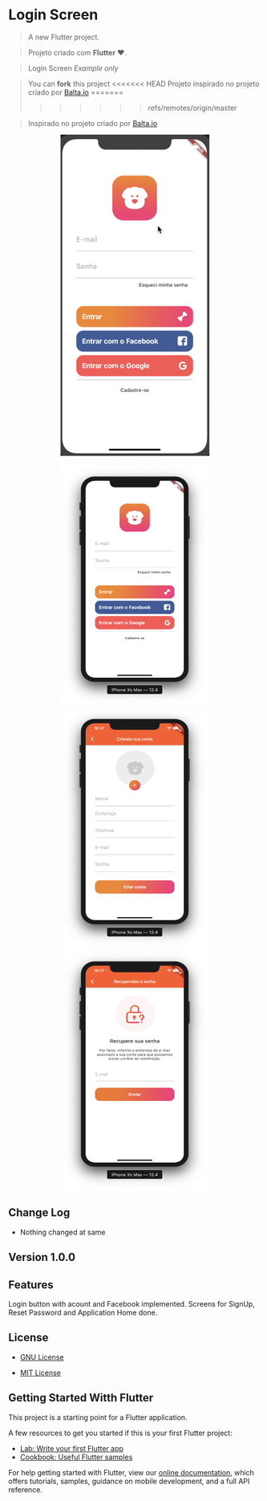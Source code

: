 # Login Screen #

> A new Flutter project.

> Projeto criado com **Flutter** :heart:.

> Login Screen *Example* *only*

> You can **fork** this project
<<<<<<< HEAD
> Projeto inspirado no projeto criado por [Balta.io](https://www.youtube.com/watch?v=Rc_GJpRU6VI&list=PLHlHvK2lnJndc8qCqmQdHr-cLoOb2-q61)
=======
>>>>>>> refs/remotes/origin/master

> Inspirado no projeto criado por 
[Balta.io](https://www.youtube.com/watch?v=Rc_GJpRU6VI&list=PLHlHvK2lnJndc8qCqmQdHr-cLoOb2-q61)
<p align='center'>
<img src="screenshots/DogLife.gif">
 </p>

<p align='center'>
  <img width="300" height="480" src="screenshots/Login.png">
  <img width="300" height="480" src="screenshots/Cadastro.png">
  <img width="300" height="480" src="screenshots/Resetar-Senha.png">
</p>

## Change Log ##

- Nothing changed at same

## Version 1.0.0 ##

## Features ##

Login button with acount and Facebook implemented.
Screens for SignUp, Reset Password and Application Home done.

## License ##

- [GNU License](https://www.gnu.org/licenses/lgpl-3.0.html)

- [MIT License](https://opensource.org/licenses/MIT)

## Getting Started  Witth Flutter ##

This project is a starting point for a Flutter application.

A few resources to get you started if this is your first Flutter project:

- [Lab: Write your first Flutter app](https://flutter.dev/docs/get-started/codelab)
- [Cookbook: Useful Flutter samples](https://flutter.dev/docs/cookbook)

For help getting started with Flutter, view our
[online documentation](https://flutter.dev/docs), which offers tutorials,
samples, guidance on mobile development, and a full API reference.
